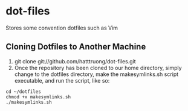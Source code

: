 # dot-files
Stores some convention dotfiles such as Vim
## Cloning Dotfiles to Another Machine
1. git clone git://github.com/hatttruong/dot-files.git
2. Once the repository has been cloned to our home directory, simply change to the dotfiles directory, make the makesymlinks.sh script executable, and run the script, like so:
```
cd ~/dotfiles
chmod +x makesymlinks.sh
./makesymlinks.sh
```
